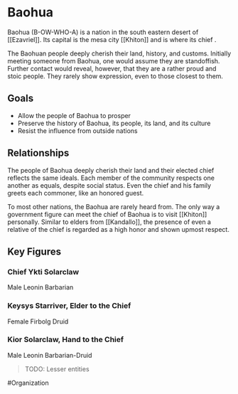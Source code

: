 # Baohua
Baohua (B-OW-WHO-A) is a nation in the south eastern desert of [[Ezavriel]]. Its capital is the mesa city [[Khiton]] and is where its chief . 

The Baohuan people deeply cherish their land, history, and customs. Initially meeting someone from Baohua, one would assume they are standoffish. Further contact would reveal, however, that they are a rather proud and stoic people. They rarely show expression, even to those closest to them.

## Goals
- Allow the people of Baohua to prosper
- Preserve the history of Baohua, its people, its land, and its culture
- Resist the influence from outside nations 

## Relationships
The people of Baohua deeply cherish their land and their elected chief reflects the same ideals. Each member of the community respects one another as equals, despite social status. Even the chief and his family greets each commoner, like an honored guest.  

To most other nations, the Baohua are rarely heard from. The only way a government figure can meet the chief of Baohua is to visit [[Khiton]] personally.  Similar to elders from [[Kandallo]], the presence of even a relative of the chief is regarded as a high honor and shown upmost respect. 

## Key Figures
### Chief Ykti Solarclaw 
Male Leonin Barbarian

### Keysys Starriver, Elder to the Chief
Female Firbolg Druid

### Kior Solarclaw, Hand to the Chief
Male Leonin Barbarian-Druid

> TODO: Lesser entities 

#Organization